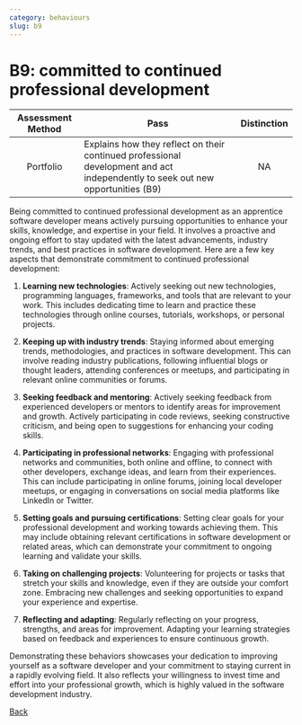 ```yaml
---
category: behaviours
slug: b9
---
```


# B9: committed to continued professional development

<!-- prettier-ignore -->
| Assessment Method | Pass | Distinction |
| :---: | --- | :---: |
| Portfolio | Explains how they reflect on their continued professional development and act independently to seek out new opportunities (B9) | NA |

Being committed to continued professional development as an apprentice software
developer means actively pursuing opportunities to enhance your skills,
knowledge, and expertise in your field. It involves a proactive and ongoing
effort to stay updated with the latest advancements, industry trends, and best
practices in software development. Here are a few key aspects that demonstrate
commitment to continued professional development:

1. **Learning new technologies**: Actively seeking out new technologies,
   programming languages, frameworks, and tools that are relevant to your work.
   This includes dedicating time to learn and practice these technologies
   through online courses, tutorials, workshops, or personal projects.

2. **Keeping up with industry trends**: Staying informed about emerging trends,
   methodologies, and practices in software development. This can involve
   reading industry publications, following influential blogs or thought
   leaders, attending conferences or meetups, and participating in relevant
   online communities or forums.

3. **Seeking feedback and mentoring**: Actively seeking feedback from
   experienced developers or mentors to identify areas for improvement and
   growth. Actively participating in code reviews, seeking constructive
   criticism, and being open to suggestions for enhancing your coding skills.

4. **Participating in professional networks**: Engaging with professional
   networks and communities, both online and offline, to connect with other
   developers, exchange ideas, and learn from their experiences. This can
   include participating in online forums, joining local developer meetups, or
   engaging in conversations on social media platforms like LinkedIn or Twitter.

5. **Setting goals and pursuing certifications**: Setting clear goals for your
   professional development and working towards achieving them. This may include
   obtaining relevant certifications in software development or related areas,
   which can demonstrate your commitment to ongoing learning and validate your
   skills.

6. **Taking on challenging projects**: Volunteering for projects or tasks that
   stretch your skills and knowledge, even if they are outside your comfort
   zone. Embracing new challenges and seeking opportunities to expand your
   experience and expertise.

7. **Reflecting and adapting**: Regularly reflecting on your progress,
   strengths, and areas for improvement. Adapting your learning strategies based
   on feedback and experiences to ensure continuous growth.

Demonstrating these behaviors showcases your dedication to improving yourself as
a software developer and your commitment to staying current in a rapidly
evolving field. It also reflects your willingness to invest time and effort into
your professional growth, which is highly valued in the software development
industry.

[Back](../README.md)
